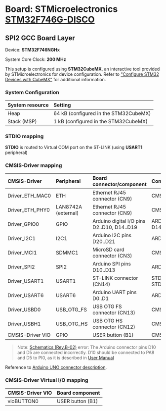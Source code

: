 # Board: STMicroelectronics [STM32F746G-DISCO](https://www.st.com/en/evaluation-tools/32f746gdiscovery.html)

## SPI2 GCC Board Layer

Device: **STM32F746NGHx**

System Core Clock: **200 MHz**

This setup is configured using **STM32CubeMX**, an interactive tool provided by STMicroelectronics for device configuration.
Refer to ["Configure STM32 Devices with CubeMX"](https://open-cmsis-pack.github.io/cmsis-toolbox/CubeMX/) for additional information.

### System Configuration

| System resource       | Setting
|:----------------------|:--------------------------------------
| Heap                  | 64 kB (configured in the STM32CubeMX)
| Stack (MSP)           |  1 kB (configured in the STM32CubeMX)

### STDIO mapping

**STDIO** is routed to Virtual COM port on the ST-LINK (using **USART1** peripheral)

### CMSIS-Driver mapping

| CMSIS-Driver          | Peripheral            | Board connector/component                     | Connection
|:----------------------|:----------------------|:----------------------------------------------|:------------------------------
| Driver_ETH_MAC0       | ETH                   | Ethernet RJ45 connector (CN9)                 | CMSIS_ETH
| Driver_ETH_PHY0       | LAN8742A (external)   | Ethernet RJ45 connector (CN9)                 | CMSIS_ETH
| Driver_GPIO0          | GPIO                  | Arduino digital I/O pins D2..D10, D14..D19    | ARDUINO_UNO_D2..D10, D14..D19
| Driver_I2C1           | I2C1                  | Arduino I2C pins D20..D21                     | ARDUINO_UNO_I2C
| Driver_MCI1           | SDMMC1                | MicroSD card connector (CN3)                  | CMSIS_MCI
| Driver_SPI2           | SPI2                  | Arduino SPI pins D10..D13                     | ARDUINO_UNO_SPI
| Driver_USART1         | USART1                | ST-LINK connector (CN14)                      | STDIN, STDOUT, STDERR
| Driver_USART6         | USART6                | Arduino UART pins D0..D1                      | ARDUINO_UNO_UART
| Driver_USBD0          | USB_OTG_FS            | USB OTG FS connector (CN13)                   | CMSIS_USB_Device
| Driver_USBH1          | USB_OTG_HS            | USB OTG HS connector (CN12)                   | CMSIS_USB_Host
| CMSIS-Driver VIO      | GPIO                  | USER button (B1)                              | CMSIS_VIO

> Note: [Schematics (Rev.B-02)](https://www.st.com/resource/en/schematic_pack/mb1191-f746ngh6-b02_schematic.pdf) error: The Arduino connector pins D10 and D5 are connected incorrectly. D10 should be connected to PA8 and D5 to PI0, as it is described in [User Manual](https://www.st.com/resource/en/user_manual/um1907-discovery-kit-for-stm32f7-series-with-stm32f746ng-mcu-stmicroelectronics.pdf)

Reference to [Arduino UNO connector description](https://open-cmsis-pack.github.io/cmsis-toolbox/ReferenceApplications/#arduino-shield).

### CMSIS-Driver Virtual I/O mapping

| CMSIS-Driver VIO      | Board component
|:----------------------|:--------------------------------------
| vioBUTTON0            | USER button (B1)

